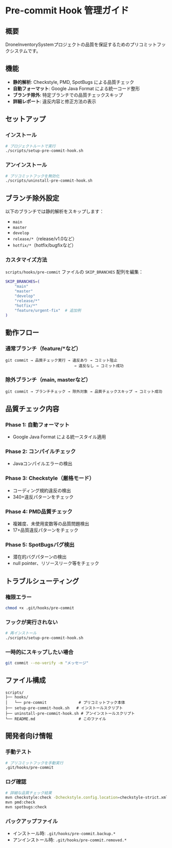 # Pre-commit Hook 管理ガイド

## 概要
DroneInventorySystemプロジェクトの品質を保証するためのプリコミットフックシステムです。

## 機能
- **静的解析**: Checkstyle, PMD, SpotBugs による品質チェック
- **自動フォーマット**: Google Java Format による統一コード整形
- **ブランチ除外**: 特定ブランチでの品質チェックスキップ
- **詳細レポート**: 違反内容と修正方法の表示

## セットアップ

### インストール
```bash
# プロジェクトルートで実行
./scripts/setup-pre-commit-hook.sh
```

### アンインストール
```bash
# プリコミットフックを無効化
./scripts/uninstall-pre-commit-hook.sh
```

## ブランチ除外設定

以下のブランチでは静的解析をスキップします：
- `main`
- `master`
- `develop`
- `release/*`（release/v1.0など）
- `hotfix/*`（hotfix/bugfixなど）

### カスタマイズ方法
`scripts/hooks/pre-commit` ファイルの `SKIP_BRANCHES` 配列を編集：

```bash
SKIP_BRANCHES=(
    "main"
    "master"
    "develop"
    "release/*"
    "hotfix/*"
    "feature/urgent-fix"  # 追加例
)
```

## 動作フロー

### 通常ブランチ（feature/*など）
```
git commit → 品質チェック実行 → 違反あり → コミット阻止
                              → 違反なし → コミット成功
```

### 除外ブランチ（main, masterなど）
```
git commit → ブランチチェック → 除外対象 → 品質チェックスキップ → コミット成功
```

## 品質チェック内容

### Phase 1: 自動フォーマット
- Google Java Format による統一スタイル適用

### Phase 2: コンパイルチェック
- Javaコンパイルエラーの検出

### Phase 3: Checkstyle（厳格モード）
- コーディング規約違反の検出
- 340+違反パターンをチェック

### Phase 4: PMD品質チェック
- 複雑度、未使用変数等の品質問題検出
- 17+品質違反パターンをチェック

### Phase 5: SpotBugsバグ検出
- 潜在的バグパターンの検出
- null pointer、リソースリーク等をチェック

## トラブルシューティング

### 権限エラー
```bash
chmod +x .git/hooks/pre-commit
```

### フックが実行されない
```bash
# 再インストール
./scripts/setup-pre-commit-hook.sh
```

### 一時的にスキップしたい場合
```bash
git commit --no-verify -m "メッセージ"
```

## ファイル構成
```
scripts/
├── hooks/
│   └── pre-commit              # プリコミットフック本体
├── setup-pre-commit-hook.sh   # インストールスクリプト
├── uninstall-pre-commit-hook.sh # アンインストールスクリプト
└── README.md                   # このファイル
```

## 開発者向け情報

### 手動テスト
```bash
# プリコミットフックを手動実行
.git/hooks/pre-commit
```

### ログ確認
```bash
# 詳細な品質チェック結果
mvn checkstyle:check -Dcheckstyle.config.location=checkstyle-strict.xml
mvn pmd:check
mvn spotbugs:check
```

### バックアップファイル
- インストール時: `.git/hooks/pre-commit.backup.*`
- アンインストール時: `.git/hooks/pre-commit.removed.*`
